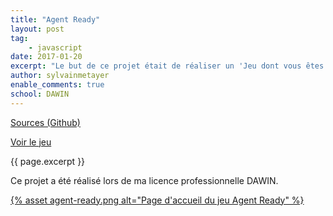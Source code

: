 ```yaml
---
title: "Agent Ready"
layout: post
tag: 
    - javascript
date: 2017-01-20
excerpt: "Le but de ce projet était de réaliser un 'Jeu dont vous êtes le héros' avec diverses actions, tout en utilisant jQuery."
author: sylvainmetayer
enable_comments: true
school: DAWIN
---
```


[Sources (Github)](https://github.com/sylvainmetayer/agent-ready/)

[Voir le jeu](https://sylvainmetayer.github.io/agent-ready/)

{{ page.excerpt }}

Ce projet a été réalisé lors de ma licence professionnelle DAWIN.

[{% asset agent-ready.png alt="Page d'accueil du jeu Agent Ready" %}](https://sylvainmetayer.github.io/agent-ready/)
